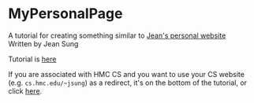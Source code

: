 MyPersonalPage
==============

A tutorial for creating something similar to [Jean's personal website](http://cs.hmc.edu/~jsung/ "woo title text")   
Written by Jean Sung


Tutorial is [here](https://github.com/jeansung/MyPersonalPage/wiki)

If you are associated with HMC CS and you want to use your CS website (e.g. ```cs.hmc.edu/~jsung```) as a redirect, it's on the bottom of the tutorial, or click [here](https://github.com/jeansung/MyPersonalPage/wiki#hmc-cs-bonus).
